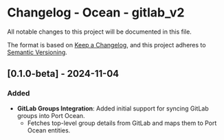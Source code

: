# Changelog - Ocean - gitlab_v2

All notable changes to this project will be documented in this file.

The format is based on [Keep a Changelog](https://keepachangelog.com/en/1.0.0/),
and this project adheres to [Semantic Versioning](https://semver.org/spec/v2.0.0.html).

## [0.1.0-beta] - 2024-11-04

### Added
- **GitLab Groups Integration**: Added initial support for syncing GitLab groups into Port Ocean.
  - Fetches top-level group details from GitLab and maps them to Port Ocean entities.


